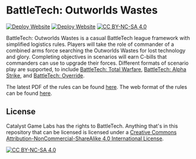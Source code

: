 [battletech-tw]: https://store.catalystgamelabs.com/products/battletech-total-warfare-pdf
[battletech-as]: https://store.catalystgamelabs.com/products/battletech-alpha-strike-commanders-edition
[battletech-or]: https://dfawargaming.com/downloads

[outworlds-pdf]: https://github.com/Eudicods/outworlds-wastes/blob/rules-pdf/battletech-outworlds-wastes.pdf
[outworlds-web]: https://outworlds-wastes.jeremylt.org

[deploy-pdf-job]:   https://github.com/Eudicods/outworlds-wastes/actions/workflows/deploy-pdf.yml
[deploy-pdf-badge]: https://github.com/Eudicods/outworlds-wastes/actions/workflows/deploy-pdf.yml/badge.svg
[deploy-web-job]:   https://github.com/Eudicods/outworlds-wastes/actions/workflows/deploy-website.yml
[deploy-web-badge]: https://github.com/Eudicods/outworlds-wastes/actions/workflows/deploy-website.yml/badge.svg

[cc-by-nc-sa]:       https://creativecommons.org/licenses/by-nc-sa/4.0/
[cc-by-nc-sa-badge]: https://img.shields.io/badge/License-CC%20BY--NC--SA%204.0-lightgrey.svg
[cc-by-nc-sa-image]: https://licensebuttons.net/l/by-nc-sa/4.0/88x31.png

# BattleTech: Outworlds Wastes

[![Deploy Website][deploy-pdf-badge]][deploy-pdf-job]
[![Deploy Website][deploy-web-badge]][deploy-web-job]
[![CC BY-NC-SA 4.0][cc-by-nc-sa-badge]][cc-by-nc-sa]

BattleTech: Outworlds Wastes is a casual BattleTech league framework with simplified logistics rules.
Players will take the role of commander of a combined arms force searching the Outworlds Wastes for lost technology and glory.
Completing objectives in scenarios will earn C-bills that commanders can use to upgrade their forces.
Different formats of scenario play are supported, to include [BattleTech: Total Warfare][battletech-tw], [BattleTech: Alpha Strike][battletech-as], and [BattleTech: Override][battletech-or].

The latest PDF of the rules can be found [here][outworlds-pdf].
The web format of the rules can be found [here][outworlds-web].

## License

Catalyst Game Labs has the rights to BattleTech.
Anything that's in this repository that can be licensed is licensed under a
[Creative Commons Attribution-NonCommercial-ShareAlike 4.0 International License][cc-by-nc-sa].

[![CC BY-NC-SA 4.0][cc-by-nc-sa-image]][cc-by-nc-sa]
